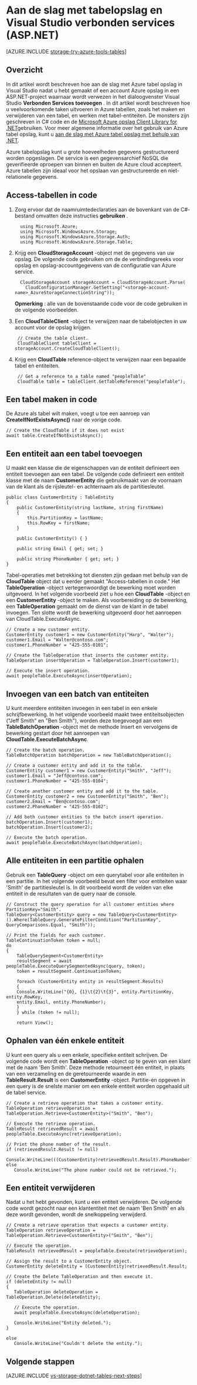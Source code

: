 <properties
    pageTitle="Aan de slag met tabelopslag en Visual Studio verbonden services (ASP.NET) | Microsoft Azure"
    description="Hoe aan de slag met Azure tabel opslag in een ASP.NET-project in Visual Studio nadat services verbinding maken met een opslag-account met behulp van Visual Studio worden verbonden"
    services="storage"
    documentationCenter=""
    authors="TomArcher"
    manager="douge"
    editor=""/>

<tags
    ms.service="storage"
    ms.workload="web"
    ms.tgt_pltfrm="vs-getting-started"
    ms.devlang="na"
    ms.topic="article"
    ms.date="07/18/2016"
    ms.author="tarcher"/>

# <a name="get-started-with-table-storage-and-visual-studio-connected-services-aspnet"></a>Aan de slag met tabelopslag en Visual Studio verbonden services (ASP.NET)

[AZURE.INCLUDE [storage-try-azure-tools-tables](../../includes/storage-try-azure-tools-tables.md)]

## <a name="overview"></a>Overzicht
In dit artikel wordt beschreven hoe aan de slag met Azure tabel opslag in Visual Studio nadat u hebt gemaakt of een account Azure opslag in een ASP.NET-project waarnaar wordt verwezen in het dialoogvenster Visual Studio **Verbonden Services toevoegen** . In dit artikel wordt beschreven hoe u veelvoorkomende taken uitvoeren in Azure tabellen, zoals het maken en verwijderen van een tabel, en werken met tabel-entiteiten. De monsters zijn geschreven in C\# code en de [Microsoft Azure opslag Client Library for .NET](https://msdn.microsoft.com/library/azure/dn261237.aspx)gebruiken. Voor meer algemene informatie over het gebruik van Azure tabel opslag, kunt u [aan de slag met Azure tabel opslag met behulp van .NET](storage-dotnet-how-to-use-tables.md).

Azure tabelopslag kunt u grote hoeveelheden gegevens gestructureerd worden opgeslagen. De service is een gegevensarchief NoSQL die geverifieerde oproepen van binnen en buiten de Azure cloud accepteert. Azure tabellen zijn ideaal voor het opslaan van gestructureerde en niet-relationele gegevens.


## <a name="access-tables-in-code"></a>Access-tabellen in code

1. Zorg ervoor dat de naamruimtedeclaraties aan de bovenkant van de C#-bestand omvatten deze instructies **gebruiken** .

         using Microsoft.Azure;
         using Microsoft.WindowsAzure.Storage;
         using Microsoft.WindowsAzure.Storage.Auth;
         using Microsoft.WindowsAzure.Storage.Table;

2. Krijg een **CloudStorageAccount** -object met de gegevens van uw opslag. De volgende code gebruiken om de de verbindingsreeks voor opslag en opslag-accountgegevens van de configuratie van Azure service.

         CloudStorageAccount storageAccount = CloudStorageAccount.Parse(
           CloudConfigurationManager.GetSetting("<storage-account-name>_AzureStorageConnectionString"));

    **Opmerking** : alle van de bovenstaande code voor de code gebruiken in de volgende voorbeelden.

3. Een **CloudTableClient** -object te verwijzen naar de tabelobjecten in uw account voor de opslag krijgen.  

        // Create the table client.
        CloudTableClient tableClient = storageAccount.CreateCloudTableClient();

4. Krijg een **CloudTable** reference-object te verwijzen naar een bepaalde tabel en entiteiten.

        // Get a reference to a table named "peopleTable"
        CloudTable table = tableClient.GetTableReference("peopleTable");

## <a name="create-a-table-in-code"></a>Een tabel maken in code

De Azure als tabel wilt maken, voegt u toe een aanroep van **CreateIfNotExistsAsync()** naar de vorige code.

    // Create the CloudTable if it does not exist
    await table.CreateIfNotExistsAsync();

## <a name="add-an-entity-to-a-table"></a>Een entiteit aan een tabel toevoegen

U maakt een klasse die de eigenschappen van de entiteit definieert een entiteit toevoegen aan een tabel. De volgende code definieert een entiteit klasse met de naam **CustomerEntity** die gebruikmaakt van de voornaam van de klant als de rijsleutel- en achternaam als de partitiesleutel.

    public class CustomerEntity : TableEntity
    {
        public CustomerEntity(string lastName, string firstName)
        {
            this.PartitionKey = lastName;
            this.RowKey = firstName;
        }

        public CustomerEntity() { }

        public string Email { get; set; }

        public string PhoneNumber { get; set; }
    }

Tabel-operaties met betrekking tot diensten zijn gedaan met behulp van de **CloudTable** object dat u eerder gemaakt "Access-tabellen in code." Het **TableOperation** -object vertegenwoordigt de bewerking moet worden uitgevoerd. In het volgende voorbeeld ziet u hoe een **CloudTable** -object en een **CustomerEntity** -object te maken. Als voorbereiding op de bewerking, een **TableOperation** gemaakt om de dienst van de klant in de tabel invoegen. Ten slotte wordt de bewerking uitgevoerd door het aanroepen van CloudTable.ExecuteAsync.

    // Create a new customer entity.
    CustomerEntity customer1 = new CustomerEntity("Harp", "Walter");
    customer1.Email = "Walter@contoso.com";
    customer1.PhoneNumber = "425-555-0101";

    // Create the TableOperation that inserts the customer entity.
    TableOperation insertOperation = TableOperation.Insert(customer1);

    // Execute the insert operation.
    await peopleTable.ExecuteAsync(insertOperation);

## <a name="insert-a-batch-of-entities"></a>Invoegen van een batch van entiteiten

U kunt meerdere entiteiten invoegen in een tabel in een enkele schrijfbewerking. In het volgende voorbeeld maakt twee entiteitsobjecten ("Jeff Smith" en "Ben Smith"), worden deze toegevoegd aan een **TableBatchOperation** -object met de methode Insert en vervolgens de bewerking gestart door het aanroepen van **CloudTable.ExecuteBatchAsync**.

    // Create the batch operation.
    TableBatchOperation batchOperation = new TableBatchOperation();

    // Create a customer entity and add it to the table.
    CustomerEntity customer1 = new CustomerEntity("Smith", "Jeff");
    customer1.Email = "Jeff@contoso.com";
    customer1.PhoneNumber = "425-555-0104";

    // Create another customer entity and add it to the table.
    CustomerEntity customer2 = new CustomerEntity("Smith", "Ben");
    customer2.Email = "Ben@contoso.com";
    customer2.PhoneNumber = "425-555-0102";

    // Add both customer entities to the batch insert operation.
    batchOperation.Insert(customer1);
    batchOperation.Insert(customer2);

    // Execute the batch operation.
    await peopleTable.ExecuteBatchAsync(batchOperation);

## <a name="get-all-of-the-entities-in-a-partition"></a>Alle entiteiten in een partitie ophalen
Gebruik een **TableQuery** -object om een querytabel voor alle entiteiten in een partitie. In het volgende voorbeeld bevat een filter voor entiteiten waar 'Smith' de partitiesleutel is. In dit voorbeeld wordt de velden van elke entiteit in de resultaten van de query naar de console.

    // Construct the query operation for all customer entities where PartitionKey="Smith".
    TableQuery<CustomerEntity> query = new TableQuery<CustomerEntity>().Where(TableQuery.GenerateFilterCondition("PartitionKey", QueryComparisons.Equal, "Smith"));

    // Print the fields for each customer.
    TableContinuationToken token = null;
    do
    {
        TableQuerySegment<CustomerEntity>
        resultSegment = await peopleTable.ExecuteQuerySegmentedAsync(query, token);
        token = resultSegment.ContinuationToken;

        foreach (CustomerEntity entity in resultSegment.Results)
        {
        Console.WriteLine("{0}, {1}\t{2}\t{3}", entity.PartitionKey, entity.RowKey,
        entity.Email, entity.PhoneNumber);
        }
        } while (token != null);

        return View();


## <a name="get-a-single-entity"></a>Ophalen van één enkele entiteit
U kunt een query als u een enkele, specifieke entiteit schrijven. De volgende code wordt een **TableOperation** -object op te geven van een klant met de naam 'Ben Smith'. Deze methode retourneert één entiteit, in plaats van een verzameling en de geretourneerde waarde in een **TableResult.Result** is een **CustomerEntity** -object. Partitie-en opgeven in een query is de snelste manier om een enkele entiteit worden opgehaald uit de tabel service.

    // Create a retrieve operation that takes a customer entity.
    TableOperation retrieveOperation = TableOperation.Retrieve<CustomerEntity>("Smith", "Ben");

    // Execute the retrieve operation.
    TableResult retrievedResult = await peopleTable.ExecuteAsync(retrieveOperation);
    
    // Print the phone number of the result.
    if (retrievedResult.Result != null)
        Console.WriteLine(((CustomerEntity)retrievedResult.Result).PhoneNumber);
    else
       Console.WriteLine("The phone number could not be retrieved.");

## <a name="delete-an-entity"></a>Een entiteit verwijderen
Nadat u het hebt gevonden, kunt u een entiteit verwijderen. De volgende code wordt gezocht naar een klantentiteit met de naam 'Ben Smith' en als deze wordt gevonden, wordt de snelkoppeling verwijderd.

    // Create a retrieve operation that expects a customer entity.
    TableOperation retrieveOperation = TableOperation.Retrieve<CustomerEntity>("Smith", "Ben");

    // Execute the operation.
    TableResult retrievedResult = peopleTable.Execute(retrieveOperation);

    // Assign the result to a CustomerEntity object.
    CustomerEntity deleteEntity = (CustomerEntity)retrievedResult.Result;

    // Create the Delete TableOperation and then execute it.
    if (deleteEntity != null)
    {
       TableOperation deleteOperation = TableOperation.Delete(deleteEntity);

       // Execute the operation.
       await peopleTable.ExecuteAsync(deleteOperation);

       Console.WriteLine("Entity deleted.");
    }

    else
       Console.WriteLine("Couldn't delete the entity.");

## <a name="next-steps"></a>Volgende stappen

[AZURE.INCLUDE [vs-storage-dotnet-tables-next-steps](../../includes/vs-storage-dotnet-tables-next-steps.md)]
